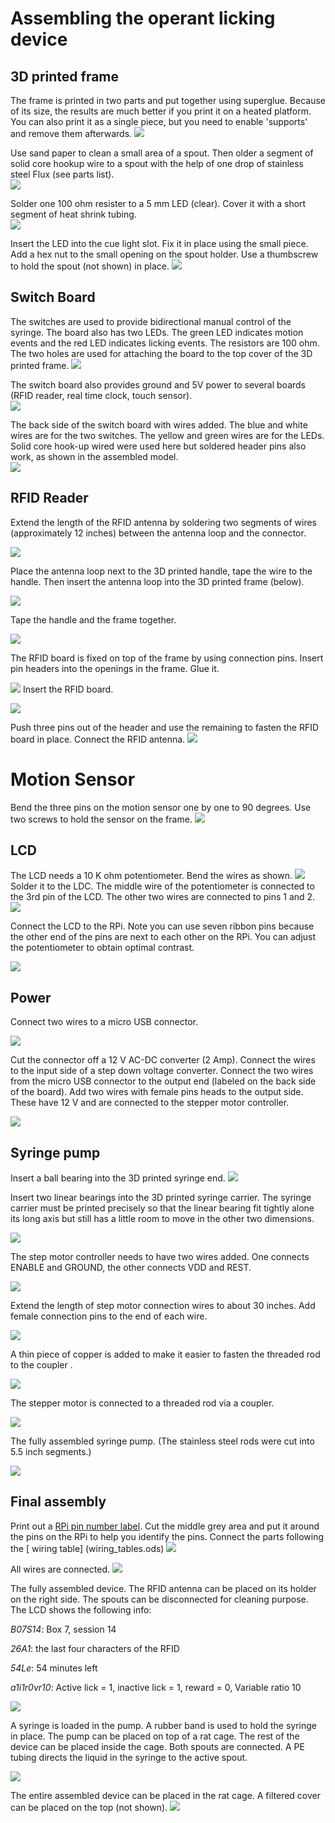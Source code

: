 # Assembling the operant licking device

## 3D printed frame
The frame is printed in two parts and put together using superglue. Because of its size, the results are much better if you print it on a heated platform. You can also print it as a single piece, but you need to enable 'supports' and remove them afterwards. 
![](images/frame0.jpg)


Use sand paper to clean a small area of a spout. Then older a segment of solid core hookup wire to a spout with the help of one drop of stainless steel Flux (see parts list).  
![](images/spout.jpg)

Solder one 100 ohm resister to a 5 mm LED (clear). Cover it with a short segment of heat shrink tubing.  
![](images/cuelight.jpg)

Insert the LED into the cue light slot. Fix it in place using the small piece.  
Add a hex nut to the small opening on the spout holder. Use a thumbscrew to hold the spout (not shown) in place.
![](images/cuelight2.jpg)

## Switch Board
The switches are used to provide bidirectional manual control of the syringe. 
The board also has two LEDs. The green LED indicates motion events and the red LED indicates licking events. The resistors are 100 ohm. 
The two holes are used for attaching the board to the top cover of the 3D printed frame.
![](images/switchBoardFront.jpg)

The switch board also provides ground and 5V power to several boards (RFID reader, real time clock, touch sensor).  
![](images/switchBoardBack.jpg)

The back side of the switch board with wires added. The blue and white wires are for the two switches. The yellow and green wires are for the LEDs. Solid core hook-up wired were used here but soldered header pins also work, as shown in the assembled model.  
![](images/SwitchBoardBack2.jpg)

## RFID Reader 

Extend the length of the RFID antenna by soldering two segments of wires (approximately 12 inches) between the antenna loop  and the connector. 

![](images/RFID_antenna.jpg)

Place the antenna loop next to the 3D printed handle, tape the wire to the handle. Then insert the antenna loop into the 3D printed frame (below). 

![](images/RFID_antenna2.jpg)

Tape the handle and the frame together.

![](images/RFID_antenna3.jpg)

The RFID board is fixed on top of the frame by using connection pins. Insert pin headers into the openings in the frame. Glue it.

![](images/RFID_board1.jpg)
Insert the RFID board.

![](images/RFID_board2.jpg)

Push three pins out of the header and use the remaining to fasten the RFID board in place. Connect the RFID antenna.
![](images/rfid2.jpg)

# Motion Sensor
Bend the three pins on the motion sensor one by one to 90 degrees. Use two screws to hold the sensor on the frame.
![](images/motion_sensor.jpg)

## LCD
The LCD needs a 10 K ohm potentiometer. Bend the wires as shown. 
![](images/LCD1.jpg)
Solder it to the LDC. The middle wire of the potentiometer is connected to the 3rd pin of the LCD.  The other two wires are connected to pins 1 and 2. 
![](images/LCD2.jpg)

Connect the LCD to the RPi. Note you can use seven ribbon pins because the other end of the pins are next to each other on the RPi. You can adjust the potentiometer to obtain optimal contrast.   

![](images/LCD_connections.jpg)


## Power

Connect two wires to a micro USB connector.

![](images/microUSB.jpg)

Cut the connector off a 12 V AC-DC converter (2 Amp). Connect the wires to the input side of a step down voltage converter. Connect the two wires from the micro USB connector to the output end (labeled on the back side of the board). Add two wires with female pins heads to the output side. These have 12 V and are connected to the stepper motor controller.  

![](images/voltageConverter.jpg)

## Syringe pump

Insert a ball bearing into the 3D printed syringe end. 
![](images/syringEnd.jpg)

Insert two linear bearings into the 3D printed syringe carrier. The syringe carrier must be printed precisely so that the linear bearing fit tightly alone its long axis but still has a little room to move in the other two dimensions. 

![](images/syringCarrier.jpg)

The step motor controller needs to have two wires added. One connects ENABLE and GROUND, the other connects VDD and REST. 

![](images/stepMotorBoardBack.jpg)

Extend the length of step motor connection wires to about 30 inches. Add female connection pins to the end of each wire. 

![](images/stepMotorWires.jpg)

A thin piece of copper is added to make it easier to fasten the threaded rod to the coupler .

![](images/threadedRod.jpg)

The stepper motor is connected to a threaded rod via a coupler. 

![](images/stepMotorShaft.jpg)

The fully assembled syringe pump.  (The stainless steel rods were cut into 5.5 inch segments.)

![](images/syringPumbAssembled.jpg)


## Final assembly

Print out a [RPi pin number label](../RPI.PinLables.pdf). Cut the middle grey area and put it around the pins on the RPi to help you identify the pins. Connect the parts following  the [ wiring table]  (wiring_tables.ods)
![](images/Rpi_pins.jpg)

All wires are connected.
![](images/wires.jpg)

The fully assembled device. The RFID antenna can be placed on its holder on the right side.  The spouts can be disconnected for cleaning purpose. The LCD shows the following info:

*B07S14*: Box 7, session 14

*26A1*: the last four characters of the RFID

*54Le*: 54 minutes left

*a1i1r0vr10*: Active lick = 1, inactive lick = 1, reward = 0, Variable ratio 10 


![](images/assembled.jpg)

A syringe is loaded in the pump. A rubber band is used to hold the syringe in place.  The pump can be placed on top of a rat cage.  The rest of the device can be placed inside the cage. Both spouts are connected. A PE tubing directs the liquid in the syringe to the active spout. 

![](images/syrngeLoaded.jpg)

The entire assembled device can be placed in the rat cage. A filtered cover  can be placed on the top (not shown). 
![](images/inRatCage.jpg)

